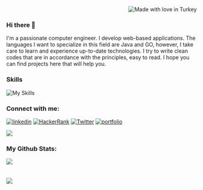  <p align=end><img src="https://madewithlove.now.sh/tr?heart=true&colorB=%23ff0019" alt="Made with love in Turkey"></p>
 
### Hi there 👋

I'm a passionate computer engineer. I develop web-based applications. The languages I want to specialize in this field are Java and GO, however, I take care to learn and experience up-to-date technologies. I try to write clean codes that are in accordance with the principles, easy to read. I hope you can find projects here that will help you.

### Skills
![My Skills](https://skillicons.dev/icons?i=c,cpp,java,go,spring,maven,gradle,hibernate,postgres,mongo,firebase,redis,kubernetes,docker,heroku,aws,gcp,js,html,css,bootstrap,react,redux,vue&perline=8&theme=light)

### Connect with me:
[![linkedin](https://img.shields.io/badge/linkedin-0A66C2?style=for-the-badge&logo=linkedin&logoColor=white)](https://www.linkedin.com/in/sena-atak%C3%B6%C5%9Fker-3a79b0235/)
[![HackerRank](https://img.shields.io/badge/-Hackerrank-2EC866?style=for-the-badge&logo=HackerRank&logoColor=white)](https://www.hackerrank.com/darkphoenixq)
[![Twitter](https://img.shields.io/badge/twitter-%231DA1F2.svg?style=for-the-badge&logo=Twitter&logoColor=white)](https://twitter.com/SenaAtakosker)
[![portfolio](https://img.shields.io/badge/Gmail-D14836?style=for-the-badge&logo=gmail&logoColor=white)](mailto:senaatakosker@gmail.com)

<a href="https://visitorbadge.io/status?path=https%3A%2F%2Fgithub.com%2FSwishSwishBish"><img src="https://api.visitorbadge.io/api/visitors?path=https%3A%2F%2Fgithub.com%2FSwishSwishBish&label=VISITOR%20COUNTER:&labelColor=%230d1117&countColor=%2353bad6" /></a>

### My Github Stats:

<div>

  <a href="https://github-readme-stats.vercel.app/api/top-langs/?username=SwishSwishBish&langs_count=7&hide=php&theme=react&hide_border=true&text_color=949CA5&bg_color=00000000">
  <img align="left" src="https://github-readme-stats.vercel.app/api/top-langs/?username=SwishSwishBish&langs_count=7&hide=php&theme=react&hide_border=true&text_color=949CA5&bg_color=00000000" />
</a>
<br/><br/><br/>
<a href="https://github-readme-stats.vercel.app/api?username=SwishSwishBish&theme=react&hide_border=true&text_color=949CA5&bg_color=00000000">
  <img  align="left" src="https://github-readme-stats.vercel.app/api?username=SwishSwishBish&count_private=true&show_icons=true&theme=react&hide_border=true&text_color=949CA5&bg_color=00000000" />
</a>
</div>
